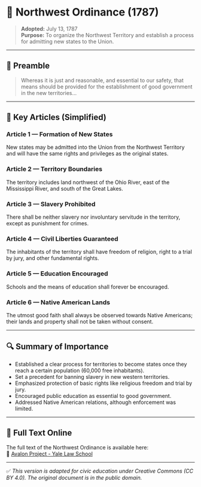 # 🌄 Northwest Ordinance (1787)

> **Adopted:** July 13, 1787  
> **Purpose:** To organize the Northwest Territory and establish a process for admitting new states to the Union.

---

## 📜 Preamble

> Whereas it is just and reasonable, and essential to our safety, that means should be provided for the establishment of good government in the new territories…

---

## 📘 Key Articles (Simplified)

### Article 1 — Formation of New States  
New states may be admitted into the Union from the Northwest Territory and will have the same rights and privileges as the original states.

### Article 2 — Territory Boundaries  
The territory includes land northwest of the Ohio River, east of the Mississippi River, and south of the Great Lakes.

### Article 3 — Slavery Prohibited  
There shall be neither slavery nor involuntary servitude in the territory, except as punishment for crimes.

### Article 4 — Civil Liberties Guaranteed  
The inhabitants of the territory shall have freedom of religion, right to a trial by jury, and other fundamental rights.

### Article 5 — Education Encouraged  
Schools and the means of education shall forever be encouraged.

### Article 6 — Native American Lands  
The utmost good faith shall always be observed towards Native Americans; their lands and property shall not be taken without consent.

---

## 🔍 Summary of Importance

- Established a clear process for territories to become states once they reach a certain population (60,000 free inhabitants).
- Set a precedent for banning slavery in new western territories.
- Emphasized protection of basic rights like religious freedom and trial by jury.
- Encouraged public education as essential to good government.
- Addressed Native American relations, although enforcement was limited.

---

## 📎 Full Text Online

The full text of the Northwest Ordinance is available here:  
🔗 [Avalon Project - Yale Law School](https://avalon.law.yale.edu/18th_century/nworder.asp)

---

✅ *This version is adapted for civic education under Creative Commons (CC BY 4.0). The original document is in the public domain.*
